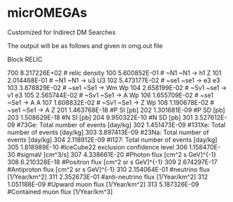 # micrOMEGAs
Customized for Indirect DM Searches

The output will be as follows and given in omg.out file

Block RELIC

   700   8.217226E+02   # relic density
   100   5.600852E-01   # ~N1 ~N1 -> h1 Z
   101   2.014468E-01   # ~N1 ~N1 -> u3 U3
   102   5.473177E-02   # ~se1 ~se1 -> e3 e3
   103   3.878829E-02   # ~se1 ~Se1 -> Wm Wp
   104   2.658199E-02   # ~Sv1 ~se1 -> v1 e3
   105   2.565744E-02   # ~Sv1 ~Se1 -> A Wp
   106   1.655709E-02   # ~se1 ~Se1 -> A A
   107   1.608832E-02   # ~Sv1 ~Se1 -> Z Wp
   108   1.190678E-02   # ~se1 ~Se1 -> A Z
   201   1.463768E-18   #P SI [pb]
   202   1.301681E-09   #P SD [pb]
   203   1.508629E-18   #N SI [pb]
   204   9.950322E-10   #N SD [pb]
   301   3.527612E-09   #73Ge: Total number of events [day/kg]
   302   1.451473E-09   #131Xe: Total number of events [day/kg]
   303   3.897413E-09   #23Na: Total number of events [day/kg]
   304   2.118912E-09   #I127: Total number of events [day/kg]
   305   1.818989E-10   #IceCube22 exclusion confidence level
   306   1.158470E-30   #sigmaV [cm^3/s]
   307   4.338661E-20   #Photon flux [cm^2 s GeV]^{-1}
   308   6.210328E-18   #Positron flux [cm^2 sr s GeV]^{-1}
   309   2.674297E-17   #Antiproton flux [cm^2 sr s GeV]^{-1}
   310   2.154064E-01   #neutrino flux [1/Year/km^2]
   311   2.352673E-01   #anti-neutrino flux [1/Year/km^2]
   312   1.051188E-09   #Upward muon flux [1/Year/km^2]
   313   5.187326E-09   #Contained muon flux [1/Year/km^3]

